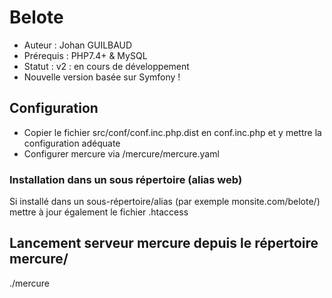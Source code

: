 # Belote
* Auteur : Johan GUILBAUD
* Prérequis : PHP7.4+ & MySQL
* Statut : v2 : en cours de développement 
* Nouvelle version basée sur Symfony ! 

## Configuration
* Copier le fichier src/conf/conf.inc.php.dist en conf.inc.php et y mettre la configuration adéquate
* Configurer mercure via /mercure/mercure.yaml

### Installation dans un sous répertoire (alias web)
Si installé dans un sous-répertoire/alias (par exemple monsite.com/belote/) mettre à jour également le fichier .htaccess

## Lancement serveur mercure depuis le répertoire mercure/
./mercure

